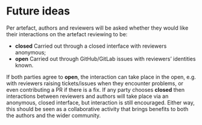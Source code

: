# Future ideas

Per artefact, authors and reviewers will be asked whether they would like their interactions on the artefact reviewing to be:

 * **closed** Carried out through a closed interface with reviewers anonymous;
 * **open** Carried out through GitHub/GitLab issues with reviewers’ identities known.

If both parties agree to **open**, the interaction can take place in the open, e.g. with reviewers raising tickets/issues when they encounter problems, or even contributing a PR if there is a fix. If any party chooses **closed** then interactions between reviewers and authors will take place via an anonymous, closed interface, but interaction is still encouraged. Either way, this should be seen as a collaborative activity that brings benefits to both the authors and the wider community.
